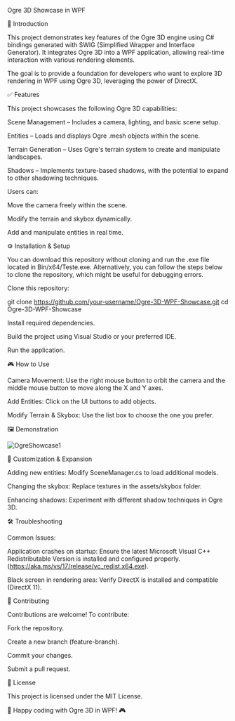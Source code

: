 Ogre 3D Showcase in WPF

📌 Introduction

This project demonstrates key features of the Ogre 3D engine using C# bindings generated with SWIG (Simplified Wrapper and Interface Generator). It integrates Ogre 3D into a WPF application, allowing real-time interaction with various rendering elements.

The goal is to provide a foundation for developers who want to explore 3D rendering in WPF using Ogre 3D, leveraging the power of DirectX.

✅ Features

This project showcases the following Ogre 3D capabilities:

Scene Management – Includes a camera, lighting, and basic scene setup.

Entities – Loads and displays Ogre .mesh objects within the scene.

Terrain Generation – Uses Ogre's terrain system to create and manipulate landscapes.

Shadows – Implements texture-based shadows, with the potential to expand to other shadowing techniques.

Users can:

Move the camera freely within the scene.

Modify the terrain and skybox dynamically.

Add and manipulate entities in real time.

⚙️ Installation & Setup

You can download this repository without cloning and run the .exe file located in Bin/x64/Teste.exe. Alternatively, you can follow the steps below to clone the repository, which might be useful for debugging errors.

Clone this repository:

git clone https://github.com/your-username/Ogre-3D-WPF-Showcase.git
cd Ogre-3D-WPF-Showcase

Install required dependencies.

Build the project using Visual Studio or your preferred IDE.

Run the application.

🎮 How to Use

Camera Movement: Use the right mouse button to orbit the camera and the middle mouse button to move along the X and Y axes.

Add Entities: Click on the UI buttons to add objects.

Modify Terrain & Skybox: Use the list box to choose the one you prefer.

🖼️ Demonstration

![OgreShowcase1](https://github.com/user-attachments/assets/26cd8ebc-c63e-45f0-bd37-646c24e81f8f)

🚀 Customization & Expansion

Adding new entities: Modify SceneManager.cs to load additional models.

Changing the skybox: Replace textures in the assets/skybox folder.

Enhancing shadows: Experiment with different shadow techniques in Ogre 3D.

🛠️ Troubleshooting

Common Issues:

Application crashes on startup: Ensure the latest Microsoft Visual C++ Redistributable Version is installed and configured properly. (https://aka.ms/vs/17/release/vc_redist.x64.exe).

Black screen in rendering area: Verify DirectX is installed and compatible (DirectX 11).

🤝 Contributing

Contributions are welcome! To contribute:

Fork the repository.

Create a new branch (feature-branch).

Commit your changes.

Submit a pull request.

📜 License

This project is licensed under the MIT License.

🚀 Happy coding with Ogre 3D in WPF! 🎮
